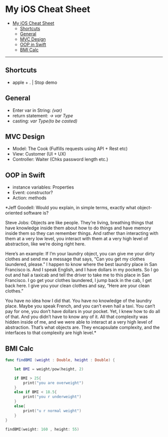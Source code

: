 # My iOS Cheat Sheet

<!-- TOC depthFrom:1 depthTo:6 withLinks:1 updateOnSave:1 orderedList:0 -->

- [My iOS Cheat Sheet](#my-ios-cheat-sheet)
	- [Shortcuts](#shortcuts)
	- [General](#general)
	- [MVC Design](#mvc-design)
	- [OOP in Swift](#oop-in-swift)
	- [BMI Calc](#bmi-calc)

<!-- /TOC -->
- - - -

## Shortcuts
- apple + . | Stop demo

## General
- Enter var in String: *\(var)*
- return statement: *-> var Type*
- casting: *var Type(to be casted)*

## MVC Design
- Model: The Cook (Fulfills requests using API + Rest etc)
- View: Customer (UI + UX)
- Controller: Waiter (Chks password length etc.)

## OOP in Swift
- instance variables: Properties  
- Event: constructor?
- Action: methods

*Jeff Goodell: Would you explain, in simple terms, exactly what object-oriented software is?

Steve Jobs: Objects are like people. They’re living, breathing things that have knowledge inside them about how to do things and have memory inside them so they can remember things. And rather than interacting with them at a very low level, you interact with them at a very high level of abstraction, like we’re doing right here.

Here’s an example: If I’m your laundry object, you can give me your dirty clothes and send me a message that says, “Can you get my clothes laundered, please.” I happen to know where the best laundry place in San Francisco is. And I speak English, and I have dollars in my pockets. So I go out and hail a taxicab and tell the driver to take me to this place in San Francisco. I go get your clothes laundered, I jump back in the cab, I get back here. I give you your clean clothes and say, “Here are your clean clothes.”

You have no idea how I did that. You have no knowledge of the laundry place. Maybe you speak French, and you can’t even hail a taxi. You can’t pay for one, you don’t have dollars in your pocket. Yet, I knew how to do all of that. And you didn’t have to know any of it. All that complexity was hidden inside of me, and we were able to interact at a very high level of abstraction. That’s what objects are. They encapsulate complexity, and the interfaces to that complexity are high level.*

## BMI Calc
```Swift
func findBMI (weight : Double, height : Double) {

    let BMI = weight/pow(height, 2)

    if BMI > 25{
        print("you are overweight")
    }
    else if BMI < 18.5{
        print("you r underweight")
    }
    else{
        print("u r normal weight")
    }
}

findBMI(weight: 160 , height: 55)
```
